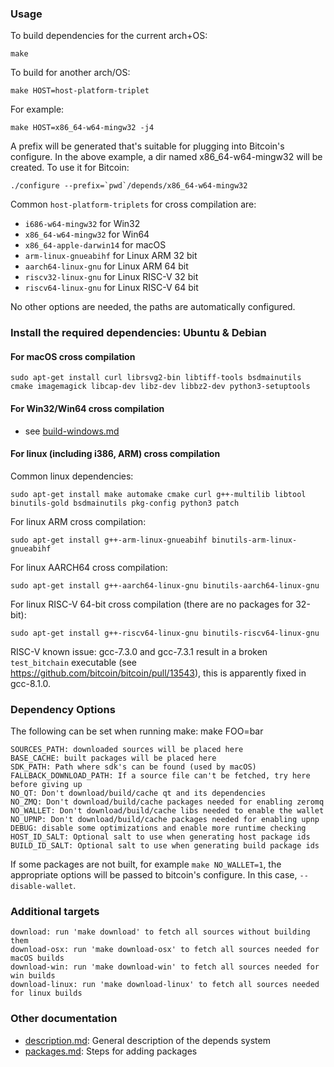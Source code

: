 ### Usage

To build dependencies for the current arch+OS:

    make

To build for another arch/OS:

    make HOST=host-platform-triplet

For example:

    make HOST=x86_64-w64-mingw32 -j4

A prefix will be generated that's suitable for plugging into Bitcoin's
configure. In the above example, a dir named x86_64-w64-mingw32 will be
created. To use it for Bitcoin:

    ./configure --prefix=`pwd`/depends/x86_64-w64-mingw32

Common `host-platform-triplets` for cross compilation are:

- `i686-w64-mingw32` for Win32
- `x86_64-w64-mingw32` for Win64
- `x86_64-apple-darwin14` for macOS
- `arm-linux-gnueabihf` for Linux ARM 32 bit
- `aarch64-linux-gnu` for Linux ARM 64 bit
- `riscv32-linux-gnu` for Linux RISC-V 32 bit
- `riscv64-linux-gnu` for Linux RISC-V 64 bit

No other options are needed, the paths are automatically configured.

### Install the required dependencies: Ubuntu & Debian

#### For macOS cross compilation

    sudo apt-get install curl librsvg2-bin libtiff-tools bsdmainutils cmake imagemagick libcap-dev libz-dev libbz2-dev python3-setuptools

#### For Win32/Win64 cross compilation

- see [build-windows.md](../doc/build-windows.md#cross-compilation-for-ubuntu-and-windows-subsystem-for-linux)

#### For linux (including i386, ARM) cross compilation

Common linux dependencies:

    sudo apt-get install make automake cmake curl g++-multilib libtool binutils-gold bsdmainutils pkg-config python3 patch

For linux ARM cross compilation:

    sudo apt-get install g++-arm-linux-gnueabihf binutils-arm-linux-gnueabihf

For linux AARCH64 cross compilation:

    sudo apt-get install g++-aarch64-linux-gnu binutils-aarch64-linux-gnu

For linux RISC-V 64-bit cross compilation (there are no packages for 32-bit):

    sudo apt-get install g++-riscv64-linux-gnu binutils-riscv64-linux-gnu

RISC-V known issue: gcc-7.3.0 and gcc-7.3.1 result in a broken `test_bitchain` executable (see https://github.com/bitcoin/bitcoin/pull/13543),
this is apparently fixed in gcc-8.1.0.

### Dependency Options
The following can be set when running make: make FOO=bar

    SOURCES_PATH: downloaded sources will be placed here
    BASE_CACHE: built packages will be placed here
    SDK_PATH: Path where sdk's can be found (used by macOS)
    FALLBACK_DOWNLOAD_PATH: If a source file can't be fetched, try here before giving up
    NO_QT: Don't download/build/cache qt and its dependencies
    NO_ZMQ: Don't download/build/cache packages needed for enabling zeromq
    NO_WALLET: Don't download/build/cache libs needed to enable the wallet
    NO_UPNP: Don't download/build/cache packages needed for enabling upnp
    DEBUG: disable some optimizations and enable more runtime checking
    HOST_ID_SALT: Optional salt to use when generating host package ids
    BUILD_ID_SALT: Optional salt to use when generating build package ids

If some packages are not built, for example `make NO_WALLET=1`, the appropriate
options will be passed to bitcoin's configure. In this case, `--disable-wallet`.

### Additional targets

    download: run 'make download' to fetch all sources without building them
    download-osx: run 'make download-osx' to fetch all sources needed for macOS builds
    download-win: run 'make download-win' to fetch all sources needed for win builds
    download-linux: run 'make download-linux' to fetch all sources needed for linux builds

### Other documentation

- [description.md](description.md): General description of the depends system
- [packages.md](packages.md): Steps for adding packages


